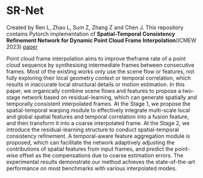 # SR-Net
Created by Ren L, Zhao L, Sum Z, Zhang Z and Chen J.
This repository contains Pytorch implementation of **Spatial-Temporal Consistency Refinement Network for Dynamic Point Cloud Frame Interpolation**(ICMEW 2023) [paper](https://ieeexplore.ieee.org/document/10222006)

Point cloud frame interpolation aims to improve theframe rate of a point cloud sequence by synthesising intermediate frames between consecutive frames. Most of the existing works only use the scene flow or features, not fully exploring their local geometry context or temporal correlation, which results in inaccurate local structural details or motion estimation. In
this paper, we organically combine scene flows and features to propose a two-stage network based on residual-learning, which can generate spatially and temporally consistent interpolated frames. At the Stage 1, we propose the spatial-temporal warping module to effectively integrate multi-scale local and global spatial features and temporal correlation into a fusion feature, and then transform it into a coarse interpolated frame. At the Stage 2, we introduce the residual-learning structure to conduct spatial-temporal consistency refinement. A temporal-aware feature aggregation module is proposed, which can facilitate the network adaptively adjusting the contributions of spatial features from input frames, and predict the point-wise offset as the compensations due to coarse estimation errors. The experimental results demonstrate our method achieves the state-of-the-art performance on most benchmarks with various interpolated modes.

